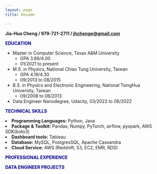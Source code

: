 ```yaml
---
layout: page
title: Resume

---
```

**Jia-Hua Cheng / 979-721-2711 / jhchenge@gmail.com**
<p><strong><font color="darkblue">EDUCATION</font></strong></p>

- Master in Computer Science, Texas A&M University
	 - GPA 3.89/4.00
	 - 01/2021 to present
- M.S. in Physics, National Chiao Tung University, Taiwan
	 - GPA 4.19/4.30
	 - 09/2013 to 08/2015
- B.S. in Physics and Electronic Engineering, National TsingHua University, Taiwan
	 - 09/2008 to 06/2013
- Data Engineer Nanodegree, Udacity, 03/2022 to 06/2022

<p><strong><font color="darkblue">TECHNICAL SKILLS</font></strong></p>
<li><strong>Programming Languages:</strong> Python, Java</li>
<li><strong>Package & Toolkit:</strong> Pandas, Numpy, PyTorch, airflow, pyspark, AWS SDK(boto3)</li>
<li><strong>Dashboard tools:</strong> Tableau</li>
<li><strong>Database:</strong> MySQL, PostgresSQL, Apache Cassandra</li>
<li><strong>Cloud Service:</strong> AWS (Redshift, S3, EC2, EMR, RDS)</li>
<p><strong><font color="darkblue">PROFESSIONAL EXPERIENCE</font></strong></p>
<p><strong><font color="darkblue">DATA ENGINEER PROJECTS</font></strong></p>
